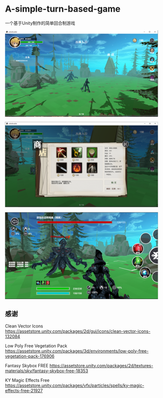 # A-simple-turn-based-game
一个基于Unity制作的简单回合制游戏

![image](https://github.com/A-simple-turn-based-game/A-simple-turn-based-game/blob/main/img/game.png)

![image](https://github.com/A-simple-turn-based-game/A-simple-turn-based-game/blob/main/img/game2.png)

![image](https://github.com/A-simple-turn-based-game/A-simple-turn-based-game/blob/main/img/game3.png)
## 感谢

Clean Vector Icons
https://assetstore.unity.com/packages/2d/gui/icons/clean-vector-icons-132084

Low Poly Free Vegetation Pack
https://assetstore.unity.com/packages/3d/environments/low-poly-free-vegetation-pack-176906

Fantasy Skybox FREE
https://assetstore.unity.com/packages/2d/textures-materials/sky/fantasy-skybox-free-18353

KY Magic Effects Free
https://assetstore.unity.com/packages/vfx/particles/spells/ky-magic-effects-free-21927
